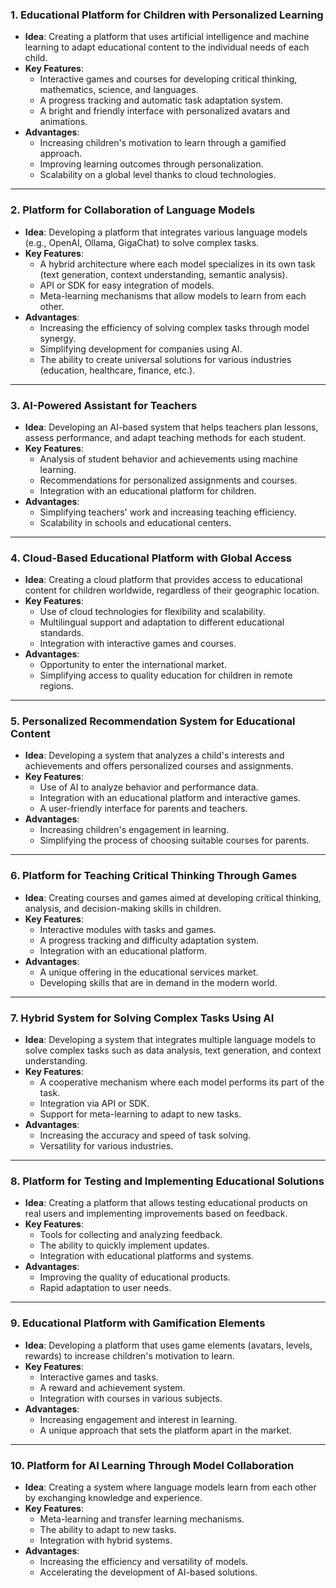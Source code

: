 ### **1. Educational Platform for Children with Personalized Learning**
- **Idea**: Creating a platform that uses artificial intelligence and machine learning to adapt educational content to the individual needs of each child.
- **Key Features**:
  - Interactive games and courses for developing critical thinking, mathematics, science, and languages.
  - A progress tracking and automatic task adaptation system.
  - A bright and friendly interface with personalized avatars and animations.
- **Advantages**:
  - Increasing children's motivation to learn through a gamified approach.
  - Improving learning outcomes through personalization.
  - Scalability on a global level thanks to cloud technologies.

---

### **2. Platform for Collaboration of Language Models**
- **Idea**: Developing a platform that integrates various language models (e.g., OpenAI, Ollama, GigaChat) to solve complex tasks.
- **Key Features**:
  - A hybrid architecture where each model specializes in its own task (text generation, context understanding, semantic analysis).
  - API or SDK for easy integration of models.
  - Meta-learning mechanisms that allow models to learn from each other.
- **Advantages**:
  - Increasing the efficiency of solving complex tasks through model synergy.
  - Simplifying development for companies using AI.
  - The ability to create universal solutions for various industries (education, healthcare, finance, etc.).

---

### **3. AI-Powered Assistant for Teachers**
- **Idea**: Developing an AI-based system that helps teachers plan lessons, assess performance, and adapt teaching methods for each student.
- **Key Features**:
  - Analysis of student behavior and achievements using machine learning.
  - Recommendations for personalized assignments and courses.
  - Integration with an educational platform for children.
- **Advantages**:
  - Simplifying teachers' work and increasing teaching efficiency.
  - Scalability in schools and educational centers.

---

### **4. Cloud-Based Educational Platform with Global Access**
- **Idea**: Creating a cloud platform that provides access to educational content for children worldwide, regardless of their geographic location.
- **Key Features**:
  - Use of cloud technologies for flexibility and scalability.
  - Multilingual support and adaptation to different educational standards.
  - Integration with interactive games and courses.
- **Advantages**:
  - Opportunity to enter the international market.
  - Simplifying access to quality education for children in remote regions.

---

### **5. Personalized Recommendation System for Educational Content**
- **Idea**: Developing a system that analyzes a child's interests and achievements and offers personalized courses and assignments.
- **Key Features**:
  - Use of AI to analyze behavior and performance data.
  - Integration with an educational platform and interactive games.
  - A user-friendly interface for parents and teachers.
- **Advantages**:
  - Increasing children's engagement in learning.
  - Simplifying the process of choosing suitable courses for parents.

---

### **6. Platform for Teaching Critical Thinking Through Games**
- **Idea**: Creating courses and games aimed at developing critical thinking, analysis, and decision-making skills in children.
- **Key Features**:
  - Interactive modules with tasks and games.
  - A progress tracking and difficulty adaptation system.
  - Integration with an educational platform.
- **Advantages**:
  - A unique offering in the educational services market.
  - Developing skills that are in demand in the modern world.

---

### **7. Hybrid System for Solving Complex Tasks Using AI**
- **Idea**: Developing a system that integrates multiple language models to solve complex tasks such as data analysis, text generation, and context understanding.
- **Key Features**:
  - A cooperative mechanism where each model performs its part of the task.
  - Integration via API or SDK.
  - Support for meta-learning to adapt to new tasks.
- **Advantages**:
  - Increasing the accuracy and speed of task solving.
  - Versatility for various industries.

---

### **8. Platform for Testing and Implementing Educational Solutions**
- **Idea**: Creating a platform that allows testing educational products on real users and implementing improvements based on feedback.
- **Key Features**:
  - Tools for collecting and analyzing feedback.
  - The ability to quickly implement updates.
  - Integration with educational platforms and systems.
- **Advantages**:
  - Improving the quality of educational products.
  - Rapid adaptation to user needs.

---

### **9. Educational Platform with Gamification Elements**
- **Idea**: Developing a platform that uses game elements (avatars, levels, rewards) to increase children's motivation to learn.
- **Key Features**:
  - Interactive games and tasks.
  - A reward and achievement system.
  - Integration with courses in various subjects.
- **Advantages**:
  - Increasing engagement and interest in learning.
  - A unique approach that sets the platform apart in the market.

---

### **10. Platform for AI Learning Through Model Collaboration**
- **Idea**: Creating a system where language models learn from each other by exchanging knowledge and experience.
- **Key Features**:
  - Meta-learning and transfer learning mechanisms.
  - The ability to adapt to new tasks.
  - Integration with hybrid systems.
- **Advantages**:
  - Increasing the efficiency and versatility of models.
  - Accelerating the development of AI-based solutions.
